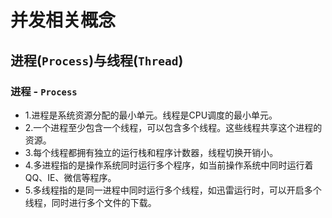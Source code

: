 # 并发相关概念

## 进程(`Process`)与线程(`Thread`)

### 进程 - `Process`

+ 1.进程是系统资源分配的最小单元。线程是CPU调度的最小单元。
+ 2.一个进程至少包含一个线程，可以包含多个线程。这些线程共享这个进程的资源。
+ 3.每个线程都拥有独立的运行栈和程序计数器，线程切换开销小。
+ 4.多进程指的是操作系统同时运行多个程序，如当前操作系统中同时运行着QQ、IE、微信等程序。
+ 5.多线程指的是同一进程中同时运行多个线程，如迅雷运行时，可以开启多个线程，同时进行多个文件的下载。
